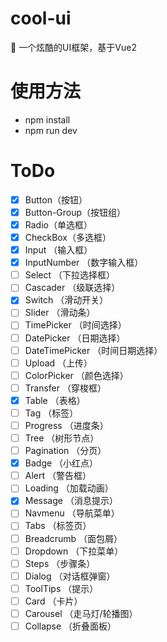 # cool-ui
🎨  一个炫酷的UI框架，基于Vue2

# 使用方法
- npm install
- npm run dev

# ToDo
- [x] Button（按钮）
- [x] Button-Group（按钮组）
- [x] Radio（单选框）
- [x] CheckBox（多选框）
- [x] Input （输入框）
- [x] InputNumber （数字输入框）
- [ ] Select （下拉选择框）
- [ ] Cascader （级联选择）
- [x] Switch （滑动开关）
- [ ] Slider  （滑动条）
- [ ] TimePicker （时间选择）
- [ ] DatePicker  （日期选择）
- [ ] DateTimePicker （时间日期选择）
- [ ] Upload （上传）
- [ ] ColorPicker （颜色选择）
- [ ] Transfer （穿梭框）
- [x] Table （表格）
- [ ] Tag （标签）
- [ ] Progress （进度条）
- [ ] Tree （树形节点）
- [ ] Pagination （分页）
- [x] Badge （小红点）
- [ ] Alert  （警告框）
- [ ] Loading （加载动画）
- [x] Message （消息提示）
- [ ] Navmenu  （导航菜单）
- [ ] Tabs  （标签页）
- [ ] Breadcrumb （面包屑）
- [ ] Dropdown （下拉菜单）
- [ ] Steps （步骤条）
- [ ] Dialog （对话框弹窗）
- [ ] ToolTips （提示）
- [ ] Card    （卡片）
- [ ] Carousel  （走马灯/轮播图）
- [ ] Collapse  （折叠面板）
